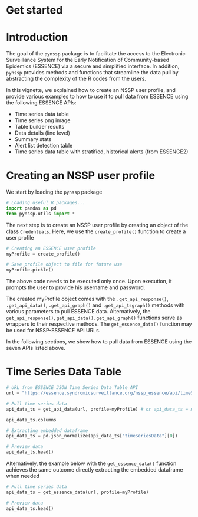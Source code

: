 # Get started

# Introduction

The goal of the `pynssp` package is to facilitate the access to the Electronic Surveillance System for the Early Notification 
of Community-based Epidemics (ESSENCE) via a secure and simplified interface. 
In addition, `pynssp` provides methods and functions that streamline the data pull by abstracting the complexity of the R codes from the users.

In this vignette, we explained how to create an NSSP user profile, and provide various examples to how to use it to pull data from ESSENCE using the following ESSENCE APIs:

* Time series data table
* Time series png image
* Table builder results
* Data details (line level)
* Summary stats
* Alert list detection table
* Time series data table with stratified, historical alerts (from ESSENCE2)

# Creating an NSSP user profile

We start by loading the `pynssp` package

```python
# Loading useful R packages...
import pandas as pd
from pynssp.utils import *
```

The next step is to create an NSSP user profile by creating an object of the class `Credentials`. 
Here, we use the `create_profile()` function to create a user profile
    
```python
# Creating an ESSENCE user profile
myProfile = create_profile()

# Save profile object to file for future use
myProfile.pickle()
```

The above code needs to be executed only once. Upon execution, it prompts the user to provide his username and password.

The created myProfile object comes with the `.get_api_response()`, `.get_api_data()`, `.get_api_graph()` and `.get_api_tsgraph()` 
methods with various parameters to pull ESSENCE data. Alternatively, the `get_api_response()`, `get_api_data()`, `get_api_graph()` 
functions serve as wrappers to their respective methods. The `get_essence_data()` function may be used for NSSP-ESSENCE API URLs.

In the following sections, we show how to pull data from ESSENCE using the seven APIs listed above.

# Time Series Data Table

```python
# URL from ESSENCE JSON Time Series Data Table API
url = "https://essence.syndromicsurveillance.org/nssp_essence/api/timeSeries?endDate=9Feb2021&medicalGrouping=injury&percentParam=noPercent&geographySystem=hospitaldhhsregion&datasource=va_hospdreg&detector=probrepswitch&startDate=11Nov2020&timeResolution=daily&medicalGroupingSystem=essencesyndromes&userId=455&aqtTarget=TimeSeries"

# Pull time series data
api_data_ts = get_api_data(url, profile=myProfile) # or api_data_ts = myProfile.get_api_data(url)

api_data_ts.columns

# Extracting embedded dataframe
api_data_ts = pd.json_normalize(api_data_ts["timeSeriesData"][0])

# Preview data
api_data_ts.head()
```

Alternatively, the example below with the `get_essence_data()` function achieves the same outcome directly extracting the embedded dataframe when needed

```python
# Pull time series data
api_data_ts = get_essence_data(url, profile=myProfile)

# Preview data
api_data_ts.head()
```